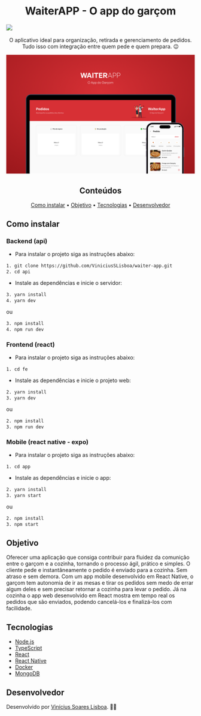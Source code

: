<h1 align="center">WaiterAPP - O app do garçom</h1>

<img src="https://img.shields.io/static/v1?label=npm&message=v8.19.2&color=d73035&style=flat&logo=npm"/>

<p align="center">O aplicativo ideal para organização, retirada e gerenciamento de pedidos. Tudo isso com integração entre quem pede e quem prepara. 😉</p>

<img src="./fe/public/capa.png" alt="capa">

<h2 align='center'>Conteúdos</h2>

<p align="center">
 <a href="#comoinstalar">Como instalar</a> •
 <a href="#objetivo">Objetivo</a> •
 <a href="#tecnologias">Tecnologias</a> • 
 <a href="#desenvolvedor">Desenvolvedor</a>
</p>

## Como instalar

### Backend (api)

* Para instalar o projeto siga as instruções abaixo:

```
1. git clone https://github.com/ViniciusSLisboa/waiter-app.git
2. cd api
``` 
* Instale as dependências e inicie o servidor:

```
3. yarn install
4. yarn dev
``` 
ou

```
3. npm install
4. npm run dev
``` 

### Frontend (react)

* Para instalar o projeto siga as instruções abaixo:

```
1. cd fe
``` 
* Instale as dependências e inicie o projeto web:

```
2. yarn install
3. yarn dev
``` 
ou

```
2. npm install
3. npm run dev
``` 

### Mobile (react native - expo)

* Para instalar o projeto siga as instruções abaixo:

```
1. cd app
```
* Instale as dependências e inicie o app:

```
2. yarn install
3. yarn start
```
ou

```
2. npm install
3. npm start
```

## Objetivo

Oferecer uma aplicação que consiga contribuir para fluidez da comunição entre o garçom e a cozinha, tornando o processo ágil, prático e simples. O cliente pede e instantâneamente o pedido é enviado para a cozinha. Sem atraso e sem demora. 
Com um app mobile desenvolvido em React Native, o garçom tem autonomia de ir as mesas e tirar os pedidos sem medo de errar algum deles e sem precisar retornar a cozinha para levar o pedido. Já na cozinha o app web desenvolvido em React mostra em tempo real os pedidos que são enviados, podendo cancelá-los e finalizá-los com facilidade.


## Tecnologias

- [Node.js](https://nodejs.org/pt-br/)
- [TypeScript](https://www.typescriptlang.org/)
- [React](https://reactjs.org/)
- [React Native](https://reactnative.dev/)
- [Docker](https://www.docker.com/)
- [MongoDB](https://www.mongodb.com/)

## Desenvolvedor

Desenvolvido por [Vinícius Soares Lisboa](https://github.com/ViniciusSLisboa). 👨‍💻